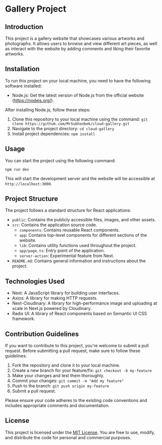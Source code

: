 # Gallery Project

## Introduction
This project is a gallery website that showcases various artworks and photographs. It allows users to browse and view different art pieces, as well as interact with the website by adding comments and liking their favorite artworks.

## Installation
To run this project on your local machine, you need to have the following software installed:

- Node.js: Get the latest version of Node.js from the official website (https://nodejs.org/).

After installing Node.js, follow these steps:

1. Clone this repository to your local machine using the command: `git clone https://github.com/MrSubhonbek/cloud-gallery.git`
2. Navigate to the project directory: `cd cloud-gallery`
3. Install project dependencies: `npm install`

## Usage
You can start the project using the following command:

```
npm run dev
```

This will start the development server and the website will be accessible at `http://localhost:3000`.

## Project Structure
The project follows a standard structure for React applications:

- `public`: Contains the publicly accessible files, images, and other assets.
- `src`: Contains the application source code.
  - `components`: Contains reusable React components.
  - `app`: Contains top-level components for different sections of the website.
  - `lib`: Contains utility functions used throughout the project.
  - `app/page.ts`: Entry point of the application.
  - `server-action`: Experimental feature from Next.
- `README.md`: Contains general information and instructions about the project.

## Technologies Used
- Next: A JavaScript library for building user interfaces.
- Axios: A library for making HTTP requests.
- Next-Cloudinary: A library for high-performance image and uploading at scale in Next.js powered by Cloudinary.
- Radix UI: A library of React components based on Semantic UI CSS framework.

## Contribution Guidelines
If you want to contribute to this project, you're welcome to submit a pull request. Before submitting a pull request, make sure to follow these guidelines:

1. Fork the repository and clone it to your local machine.
2. Create a new branch for your feature/fix: `git checkout -b my-feature`
3. Make your changes and test them thoroughly.
4. Commit your changes: `git commit -m "Add my feature"`
5. Push to the branch: `git push origin my-feature`
6. Submit a pull request.

Please ensure your code adheres to the existing code conventions and includes appropriate comments and documentation.

## License
This project is licensed under the [MIT License](https://opensource.org/licenses/MIT). You are free to use, modify, and distribute the code for personal and commercial purposes.
